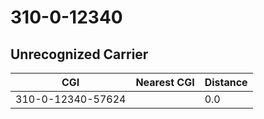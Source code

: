 # 310-0-12340
## Unrecognized Carrier


| CGI | Nearest CGI | Distance |
|-----|-------------|----------|
| 310-0-12340-57624 |  | 0.0 |
